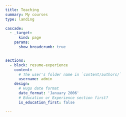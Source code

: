 ```yaml
---
title: Teaching
summary: My courses
type: landing

cascade:
  - _target:
      kind: page
    params:
      show_breadcrumb: true


sections:
  - block: resume-experience
    content:
      # The user's folder name in `content/authors/`
      username: admin
    design:
      # Hugo date format
      date_format: 'January 2006'
      # Education or Experience section first?
      is_education_first: false

---
```

